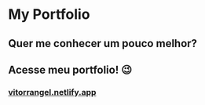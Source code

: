 # My Portfolio
## Quer me conhecer um pouco melhor?
## Acesse meu portfolio! 😉
### [vitorrangel.netlify.app](https://vitorrangel.netlify.app/)
